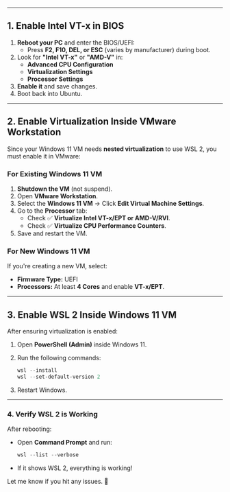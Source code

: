 
---

## **1. Enable Intel VT-x in BIOS**
1. **Reboot your PC** and enter the BIOS/UEFI:
   - Press **F2, F10, DEL, or ESC** (varies by manufacturer) during boot.
2. Look for **"Intel VT-x"** or **"AMD-V"** in:
   - **Advanced CPU Configuration**
   - **Virtualization Settings**
   - **Processor Settings**
3. **Enable it** and save changes.
4. Boot back into Ubuntu.

---

## **2. Enable Virtualization Inside VMware Workstation**
Since your Windows 11 VM needs **nested virtualization** to use WSL 2, you must enable it in VMware:

### **For Existing Windows 11 VM**
1. **Shutdown the VM** (not suspend).
2. Open **VMware Workstation**.
3. Select the **Windows 11 VM** → Click **Edit Virtual Machine Settings**.
4. Go to the **Processor** tab:
   - Check ✅ **Virtualize Intel VT-x/EPT or AMD-V/RVI**.
   - Check ✅ **Virtualize CPU Performance Counters**.
5. Save and restart the VM.

### **For New Windows 11 VM**
If you're creating a new VM, select:
- **Firmware Type:** UEFI
- **Processors:** At least **4 Cores** and enable **VT-x/EPT**.

---

## **3. Enable WSL 2 Inside Windows 11 VM**
After ensuring virtualization is enabled:
1. Open **PowerShell (Admin)** inside Windows 11.
2. Run the following commands:

   ```powershell
   wsl --install
   wsl --set-default-version 2
   ```

3. Restart Windows.

---

### **4. Verify WSL 2 is Working**
After rebooting:
- Open **Command Prompt** and run:

  ```powershell
  wsl --list --verbose
  ```

- If it shows WSL 2, everything is working!

Let me know if you hit any issues. 🚀